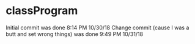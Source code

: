 # classProgram
Initial commit was done 8:14 PM 10/30/18
Change commit (cause I was a butt and set wrong things) was done 9:49 PM 10/31/18

